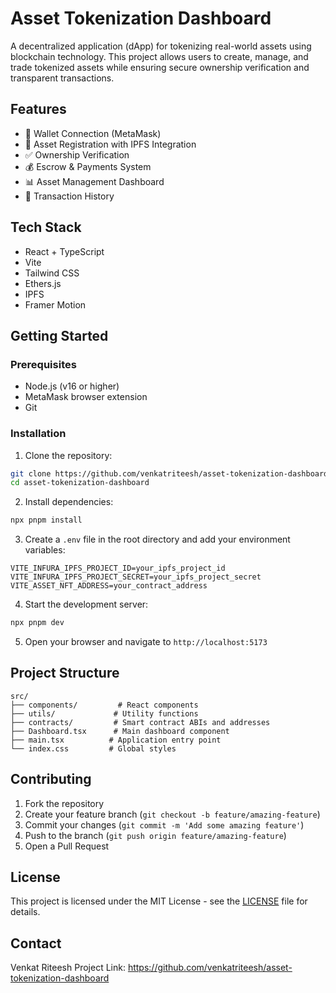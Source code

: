 # Asset Tokenization Dashboard

A decentralized application (dApp) for tokenizing real-world assets using blockchain technology. This project allows users to create, manage, and trade tokenized assets while ensuring secure ownership verification and transparent transactions.

## Features

- 🔐 Wallet Connection (MetaMask)
- 📝 Asset Registration with IPFS Integration
- ✅ Ownership Verification
- 💰 Escrow & Payments System
- 📊 Asset Management Dashboard
- 🔄 Transaction History

## Tech Stack

- React + TypeScript
- Vite
- Tailwind CSS
- Ethers.js
- IPFS
- Framer Motion

## Getting Started

### Prerequisites

- Node.js (v16 or higher)
- MetaMask browser extension
- Git

### Installation

1. Clone the repository:

```bash
git clone https://github.com/venkatriteesh/asset-tokenization-dashboard.git
cd asset-tokenization-dashboard
```

2. Install dependencies:

```bash
npx pnpm install
```

3. Create a `.env` file in the root directory and add your environment variables:

```env
VITE_INFURA_IPFS_PROJECT_ID=your_ipfs_project_id
VITE_INFURA_IPFS_PROJECT_SECRET=your_ipfs_project_secret
VITE_ASSET_NFT_ADDRESS=your_contract_address
```

4. Start the development server:

```bash
npx pnpm dev
```

5. Open your browser and navigate to `http://localhost:5173`

## Project Structure

```
src/
├── components/         # React components
├── utils/             # Utility functions
├── contracts/         # Smart contract ABIs and addresses
├── Dashboard.tsx      # Main dashboard component
├── main.tsx          # Application entry point
└── index.css         # Global styles
```

## Contributing

1. Fork the repository
2. Create your feature branch (`git checkout -b feature/amazing-feature`)
3. Commit your changes (`git commit -m 'Add some amazing feature'`)
4. Push to the branch (`git push origin feature/amazing-feature`)
5. Open a Pull Request

## License

This project is licensed under the MIT License - see the [LICENSE](LICENSE) file for details.

## Contact

Venkat Riteesh
Project Link: https://github.com/venkatriteesh/asset-tokenization-dashboard
